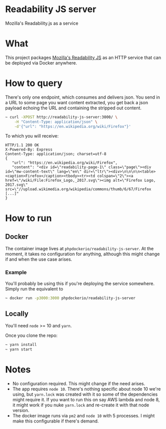 # Readability JS server

Mozilla's Readability.js as a service

# What

This project packages [Mozilla's Readability JS](https://github.com/mozilla/readability) as an HTTP service that can be 
deployed via Docker anywhere.

# How to query

There's only one endpoint, which consumes and delivers json. You send in a URL to some page you want content extracted, 
you get back a json payload echoing the URL and containing the stripped out content.

```bash
~ curl -XPOST http://readability-js-server:3000/ \
    -H "Content-Type: application/json" \
    -d'{"url": "https://en.wikipedia.org/wiki/Firefox"}'
```

To which you will receive:
```
HTTP/1.1 200 OK
X-Powered-By: Express
Content-Type: application/json; charset=utf-8
{
   "url": "https://en.wikipedia.org/wiki/Firefox",
   "content": "<div id=\"readability-page-1\" class=\"page\"><div id=\"mw-content-text\" lang=\"en\" dir=\"ltr\"><div>\n\n\n\n<table><caption>Firefox</caption><tbody><tr><td colspan=\"2\"><a href=\"/wiki/File:Firefox_Logo,_2017.svg\"><img alt=\"Firefox Logo, 2017.svg\" src=\"//upload.wikimedia.org/wikipedia/commons/thumb/6/67/Firefox [...]"
}
```

# How to run

## Docker

The container image lives at `phpdockerio/readability-js-server`. At the moment, it takes no configuration for anything,
although this might change if and when the use case arises.

### Example
You'll probably be using this if you're deploying the service somewhere. Simply run the equivalent to 
```bash
~ docker run -p3000:3000 phpdockerio/readability-js-server
``` 

## Locally

You'll need `node` >= 10 and `yarn`.

Once you clone the repo:
```bash
~ yarn install
~ yarn start
```

# Notes
  * No configuration required. This might change if the need arises.
  * The app requires `node 10`. There's nothing specific about node 10 we're using, but `yarn.lock` was created
  with it so some of the dependencies might require it. If you want to run this on say AWS lambda and node 8, it might
  work if you nuke `yarn.lock` and re-create it with that node version. 
  * The docker image runs via `pm2` and `node 10` with 5 processes. I might make this configurable if there's demand.
